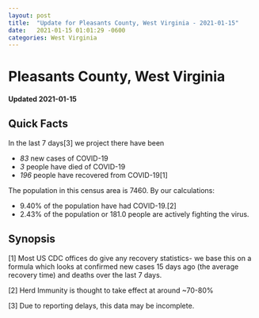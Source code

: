 ```yaml
---
layout: post
title:  "Update for Pleasants County, West Virginia - 2021-01-15"
date:   2021-01-15 01:01:29 -0600
categories: West Virginia
---
```


# Pleasants County, West Virginia
#### Updated 2021-01-15

## Quick Facts

In the last 7 days[3] we project there have been
- *83* new cases of COVID-19
- *3* people have died of COVID-19
- *196* people have recovered from COVID-19[1]

The population in this census area is 7460. By our calculations:
- 9.40% of the population have had COVID-19.[2]
- 2.43% of the population or 181.0 people are actively fighting the virus.

## Synopsis




[1] Most US CDC offices do give any recovery statistics- we base this on a formula which looks at confirmed new cases
15 days ago (the average recovery time) and deaths over the last 7 days.

[2] Herd Immunity is thought to take effect at around ~70-80%

[3] Due to reporting delays, this data may be incomplete.
 
    
